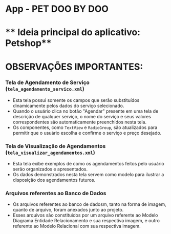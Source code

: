 # **App - PET DOO BY DOO**
# ** Ideia principal do aplicativo: Petshop**

# **OBSERVAÇÕES IMPORTANTES**:
### Tela de Agendamento de Serviço (`tela_agendamento_servico.xml`)
- Esta tela possui somente os campos que serão substituídos dinamicamente pelos dados do serviço selecionado.
- Quando o usuário clica no botão "Agendar" presente em uma tela de descrição de qualquer serviço, o nome do serviço e seus valores correspondentes são automaticamente preenchidos nesta tela.
- Os componentes, como `TextView` e `RadioGroup`, são atualizados para permitir que o usuário escolha e confirme o serviço e preço desejado.

### Tela de Visualização de Agendamentos (`tela_visualizar_agendamentos.xml`)
- Esta tela exibe exemplos de como os agendamentos feitos pelo usuário serão organizados e apresentados.
- Os dados demonstrados nesta tela servem como modelo para ilustrar a disposição dos agendamentos futuros.

### Arquivos referentes ao Banco de Dados
- Os arquivos referentes ao banco de dadosm, tanto na forma de imagem, quanto de arquivo, foram anexados junto ao projeto.
- Esses arquivos são constituidos por um arquivo referente ao Modelo Diagrama Entidade Relacionamento e sua respectiva imagem, e outro referente ao Modelo Relacional com sua respectiva imagem.
